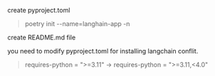 create pyproject.toml

> poetry init --name=langhain-app -n

create README.md file  

you need to modify pyproject.toml for installing langchain conflit.  

> requires-python = ">=3.11" → requires-python = ">=3.11,<4.0"

